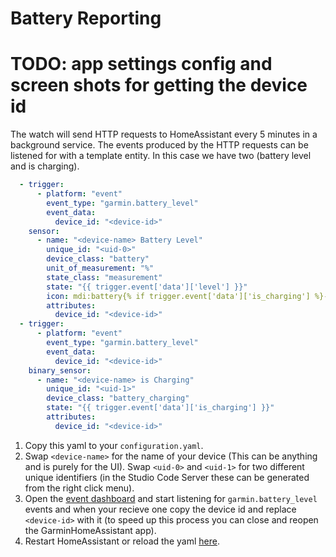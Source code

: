 # Battery Reporting

# TODO: app settings config and screen shots for getting the device id

The watch will send HTTP requests to HomeAssistant every 5 minutes in a background service. The events produced by the HTTP requests can be listened for with a template entity. In this case we have two (battery level and is charging).

```yaml
  - trigger:
      - platform: "event"
        event_type: "garmin.battery_level"
        event_data:
          device_id: "<device-id>"
    sensor:
      - name: "<device-name> Battery Level"
        unique_id: "<uid-0>"
        device_class: "battery"
        unit_of_measurement: "%"
        state_class: "measurement"
        state: "{{ trigger.event['data']['level'] }}"
        icon: mdi:battery{% if trigger.event['data']['is_charging'] %}-charging{% endif %}{% if 0 < (trigger.event['data']['level'] | float / 10 ) | round(0) * 10 < 100 %}-{{ (trigger.event['data']['level'] | float / 10 ) | round(0) * 10 }}{% else %}{% if (trigger.event['data']['level'] | float / 10 ) | round(0) * 10 == 0 %}-outline{% else %}{% if trigger.event['data']['is_charging'] %}-100{% endif %}{% endif %}{% endif %}
        attributes:
          device_id: "<device-id>"
  - trigger:
      - platform: "event"
        event_type: "garmin.battery_level"
        event_data:
          device_id: "<device-id>"
    binary_sensor:
      - name: "<device-name> is Charging"
        unique_id: "<uid-1>"
        device_class: "battery_charging"
        state: "{{ trigger.event['data']['is_charging'] }}"
        attributes:
          device_id: "<device-id>"
```

1. Copy this yaml to your `configuration.yaml`.
2. Swap `<device-name>` for the name of your device (This can be anything and is purely for the UI). Swap `<uid-0>` and `<uid-1>` for two different unique identifiers (in the Studio Code Server these can be generated from the right click menu).
3. Open the [event dashboard](https://my.home-assistant.io/redirect/developer_events/) and start listening for `garmin.battery_level` events and when your recieve one copy the device id and replace `<device-id>` with it (to speed up this process you can close and reopen the GarminHomeAssistant app).
4. Restart HomeAssistant or reload the yaml [here](https://my.home-assistant.io/redirect/server_controls/).
